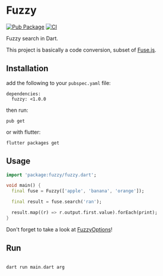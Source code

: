 <p align="center">
  <h1>Fuzzy</h1>
</p>

<!-- Badges -->

[![Pub Package](https://img.shields.io/pub/v/fuzzy.svg)](https://pub.dartlang.org/packages/fuzzy)
[![CI](https://img.shields.io/github/workflow/status/comigor/fuzzy/CI)](https://github.com/comigor/fuzzy/actions?query=workflow%3ACI)

Fuzzy search in Dart.

This project is basically a code conversion, subset of [Fuse.js](https://github.com/krisk/Fuse).

## Installation
add the following to your `pubspec.yaml` file:
```shell
dependencies:
  fuzzy: <1.0.0
```
then run:
```shell
pub get
```
or with flutter:
```shell
flutter packages get
```

## Usage
```dart
import 'package:fuzzy/fuzzy.dart';

void main() {
  final fuse = Fuzzy(['apple', 'banana', 'orange']);

  final result = fuse.search('ran');

  result.map((r) => r.output.first.value).forEach(print);
}
```

Don't forget to take a look at [FuzzyOptions](https://pub.dev/documentation/fuzzy/latest/data_fuzzy_options/FuzzyOptions-class.html)!

## Run
```dart

dart run main.dart arg

```
